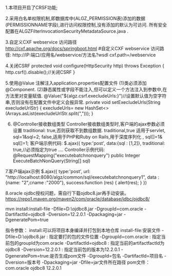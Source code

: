 1.本项目开启了CRSF功能;

2.采用白名单权限机制,即数据库中(ALGZ_PERMISSION表)添加的数据(PERMISSIONNAME字段),进行访问权限控制,没有添加的默认为可访问. 所有安全配置在ALGZFilterInvocationSecurityMetadataSource.java .
	
3.自定义CXF webservice 访问路径
http://cxf.apache.org/docs/springboot.html
#自定义CXF webservice 访问路径: http://IP:端口/应用名/webservice/方法名?wsdl
cxf.path=/webservice

4.关闭CSRF
	protected void configure(HttpSecurity http) throws Exception {
		http.csrf().disable();//关闭CSRF
	}

5.使用@Value 注解注入application.properties配置文件
(1)类必须添加@Component.
(2)静态属性或字段不能注入,但可以定义一个方法注入到参数中,在方法里对变量赋值.
	@Value("${algz.csrf.execludeUrls:}")//设置默认值为空字符串,否则没有在配置文件中定义会报异常.
	private void setExecludeUrls(String execludeUrlStr) {
		execludeUrls= new HashSet<>(Arrays.asList(execludeUrlStr.split(",")));
    }
    
6. @Controller接收数组类型
Controller接收数组类型时,客户端的ajax参数必须设置 traditional: true,否则获取不到数组数据.
 traditional,true 适用于servlet,  sql=1&sql=2; false,适用于PHP和Ruby on Rails,用于深度序列化 , sql[]=1& sql[]=1;
 客户端示例代码:
   	  $.ajax({
            type:'post',
            data:{sql : [1,2]},
             traditional: true,//必须指定为true
             ....
Controller示例代码:
@RequestMapping("executebatchnonquery")
public Integer ExecuteBatchNonQuery(String[] sql) 

7.客户端ajax示例
 $.ajax({
            type:'post',
            url: "http://localhost:8080/algz/common/sql/executebatchnonquery1",
             data :  {name: "2",cname :"2000"},
            success:function (res) {
            	alert(res);
            }
})

8.oracle ojdbc授权问题，需自行下载ojdbc8.jar再手动安装。
https://repo1.maven.org/maven2/com/oracle/database/jdbc/ojdbc8/

mvn install:install-file -Dfile=D:\ojdbc8.jar -DgroupId=com.oracle -DartifactId=ojdbc8 -Dversion=12.2.0.1 -Dpackaging=jar -DgeneratePom=true

指令参数：
install:可以将项目本身编译并打包到本地仓库
install-file:安装文件
-Dfile=D:\ojdbc8.jar : 指定要打的包的文件位置
-DgroupId=com.oracle : 指定当前包的groupId为com.oracle
-DartifactId=ojdbc8 : 指定当前的artifactfactId为ojdbc8
-Dversion=12.2.0.1 : 指定当前包的版本为12.2.0.1
-DgeneratePom=true:是否生成pom文件
-DgroupId=包名
-DartifactId=项目名
-Dversion=版本号
-Dpackaging=jar
-Dfile=jar文件所在路径
pom文件：
<dependency>
            <groupId>com.oracle</groupId>
            <artifactId>ojdbc8</artifactId>
            <version>12.2.0.1</version>
        </dependency>

